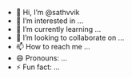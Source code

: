 - 👋 Hi, I’m @sathvvik
- 👀 I’m interested in ...
- 🌱 I’m currently learning ...
- 💞️ I’m looking to collaborate on ...
- 📫 How to reach me ...
- 😄 Pronouns: ...
- ⚡ Fun fact: ...

<!---
sathvvik/sathvvik is a ✨ special ✨ repository because its `README.md` (this file) appears on your GitHub profile.
You can click the Preview link to take a look at your changes.
--->
